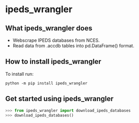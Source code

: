 # ipeds_wrangler

## What ipeds_wrangler does

- Webscrape IPEDS databases from NCES.
- Read data from .accdb tables into pd.DataFrame() format.

## How to install ipeds_wrangler

To install run:

`python -m pip install ipeds_wrangler`

## Get started using ipeds_wrangler

```python
>>> from ipeds_wrangler import download_ipeds_databases
>>> download_ipeds_databases()

```